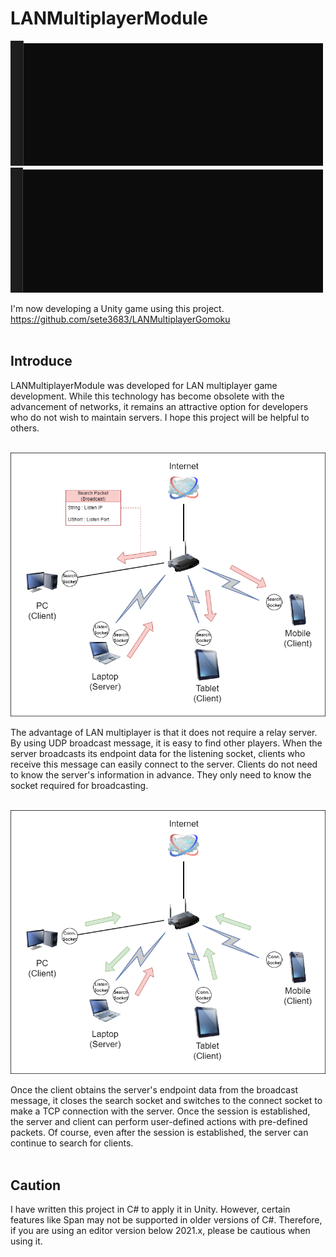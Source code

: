 # LANMultiplayerModule

![ClientGif](./Img/Client.gif) ![ServerGif](./Img/Server.gif)

I'm now developing a Unity game using this project.
https://github.com/sete3683/LANMultiplayerGomoku
<br><br>

## Introduce

LANMultiplayerModule was developed for LAN multiplayer game development. While this technology has become obsolete with the advancement of networks, it remains an attractive option for developers who do not wish to maintain servers. I hope this project will be helpful to others.
<br><br>

![Diagram1](./Img/Diagram1.png)

The advantage of LAN multiplayer is that it does not require a relay server. By using UDP broadcast message, it is easy to find other players. When the server broadcasts its endpoint data for the listening socket, clients who receive this message can easily connect to the server. Clients do not need to know the server's information in advance. They only need to know the socket required for broadcasting.
<br><br>

![Diagram2](./Img/Diagram2.png)

Once the client obtains the server's endpoint data from the broadcast message, it closes the search socket and switches to the connect socket to make a TCP connection with the server. Once the session is established, the server and client can perform user-defined actions with pre-defined packets. Of course, even after the session is established, the server can continue to search for clients.
<br><br>

## Caution

I have written this project in C# to apply it in Unity. However, certain features like Span may not be supported in older versions of C#. Therefore, if you are using an editor version below 2021.x, please be cautious when using it.
